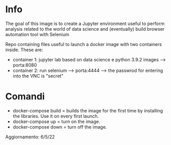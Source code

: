 # Info

The goal of this image is to create a Jupyter environment useful to perform analysis related to the world of data science and (eventually) build browser automation tool with Selenium

Repo containing files useful to launch a docker image with two containers inside. These are:
- container 1: jupyter lab based on data science e python 3.9.2 images --> porta:8080
- container 2: run selenium --> porta:4444 --> the passwrod for entering into the VNC is "secret"

# Comandi
- docker-compose build = builds the image for the first time by installing the libraries. Use it on every first launch.
- docker-compose up = turn on the image.
- docker-compose down = turn off the image.

Aggiornamento: 6/5/22